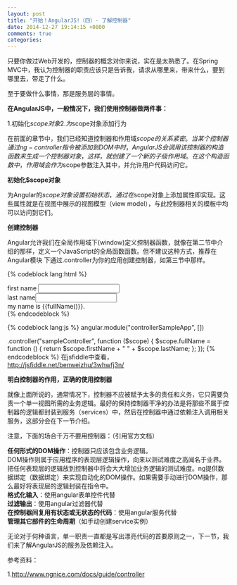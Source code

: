 ```yaml
---
layout: post
title: "开始！AngularJS!（四）- 了解控制器"
date: 2014-12-27 19:14:15 +0800
comments: true
categories: 
---
```


只要你做过Web开发的，控制器的概念对你来说，实在是太熟悉了。在Spring MVC中，我认为控制器的职责应该只是告诉我，请求从哪里来，带来什么，要到哪里去，带走了什么。

至于要做什么事情，那是服务层的事情。

**在AngularJS中，一般情况下，我们使用控制器做两件事：**

1.初始化$scope对象  
2.为$scope对象添加行为

在前面的章节中，我们已经知道控制器和作用域$scope的关系紧密。当某个控制器通过ng-controller指令被添加到DOM中时，AngularJS会调用该控制器的构造函数来生成一个控制器对象，这样，就创建了一个新的子级作用域。在这个构造函数中，作用域会作为$scope参数注入其中，并允许用户代码访问它。

**初始化$scope对象**

为Angular的$scope对象设置初始状态，通过在$scope对象上添加属性即实现。这些属性就是在视图中展示的视图模型（view model），与此控制器相关的模板中均可以访问到它们。

**创建控制器**

Angular允许我们在全局作用域下(window)定义控制器函数，就像在第二节中介绍的那样，定义一个JavaScript的全局函数函数。但不建议这种方式，推荐在Angular模块 下通过.controller为你的应用创建控制器，如第三节中那样。

{% codeblock lang:html %}
<body ng-app="controllerSampleApp">
    <div ng-controller="sampleController">
        first name <input type="text" ng-model="firstName" /><br/>
        last name<input type="text" ng-model="lastName" /><br/>
        my name is {{fullName()}}.
    </div>
</body>
{% endcodeblock %}

{% codeblock lang:js %}
angular.module("controllerSampleApp", [])

.controller("sampleController", function ($scope) {
    $scope.fullName = function () {
        return $scope.firstName + " " + $scope.lastName;
    };
});
{% endcodeblock %}
在jsfiddle中查看，http://jsfiddle.net/benweizhu/3whwfj3n/


**明白控制器的作用，正确的使用控制器**

就像上面所说的，通常情况下，控制器不应被赋予太多的责任和义务，它只需要负责一个单一视图所需的业务逻辑。最好的保持控制器干净的办法是将那些不属于控制器的逻辑都封装到服务（services）中，然后在控制器中通过依赖注入调用相关服务，这部分会在下一节介绍。

注意，下面的场合千万不要用控制器：（引用官方文档）

**任何形式的DOM操作**：控制器只应该包含业务逻辑。  
DOM操作则属于应用程序的表现层逻辑操作，向来以测试难度之高闻名于业界。把任何表现层的逻辑放到控制器中将会大大增加业务逻辑的测试难度。ng提供数据绑定（数据绑定）来实现自动化的DOM操作。如果需要手动进行DOM操作，那么最好将表现层的逻辑封装在指令中。   
**格式化输入**：使用angular表单控件代替   
**过滤输出**：使用angular过滤器代替   
**在控制器间复用有状态或无状态的代码**：使用angular服务代替   
**管理其它部件的生命周期**（如手动创建service实例）


无论对于何种语言，单一职责一直都是写出漂亮代码的首要原则之一，下一节，我们来了解AngularJS的服务及依赖注入。

参考资料：

1.http://www.ngnice.com/docs/guide/controller